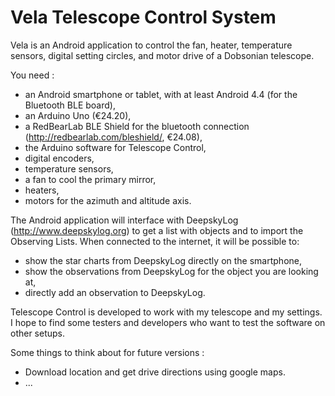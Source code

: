 Vela Telescope Control System
=============================

Vela is an Android application to control the fan, heater, temperature sensors,
digital setting circles, and motor drive of a Dobsonian telescope. 

You need :
  - an Android smartphone or tablet, with at least Android 4.4 (for the Bluetooth BLE board),
  - an Arduino Uno (€24.20),
  - a RedBearLab BLE Shield for the bluetooth connection (http://redbearlab.com/bleshield/, €24.08),
  - the Arduino software for Telescope Control,
  - digital encoders,
  - temperature sensors,
  - a fan to cool the primary mirror,
  - heaters,
  - motors for the azimuth and altitude axis.
  
The Android application will interface with DeepskyLog (http://www.deepskylog.org) to get a list with objects
and to import the Observing Lists. When connected to the internet, it will be possible to:
  - show the star charts from DeepskyLog directly on the smartphone,
  - show the observations from DeepskyLog for the object you are looking at,
  - directly add an observation to DeepskyLog.

Telescope Control is developed to work with my telescope and my settings. I hope to find some testers and developers
who want to test the software on other setups.

Some things to think about for future versions : 
  - Download location and get drive directions using google maps.
  - ...
